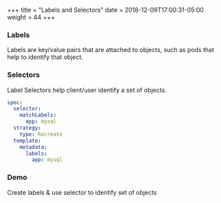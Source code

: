 +++
title = "Labels and Selectors"
date = 2018-12-09T17:00:31-05:00
weight = 44
+++

### Labels

Labels are key/value pairs that are attached to objects, such as pods that help to identify that object.


### Selectors

Label Selectors help client/user identify a set of objects.

```yaml
spec:
  selector:
    matchLabels:
      app: mysql
  strategy:
    type: Recreate
  template:
    metadata:
      labels:
        app: mysql
```
   
### Demo 

Create labels & use selector to identify set of objects
